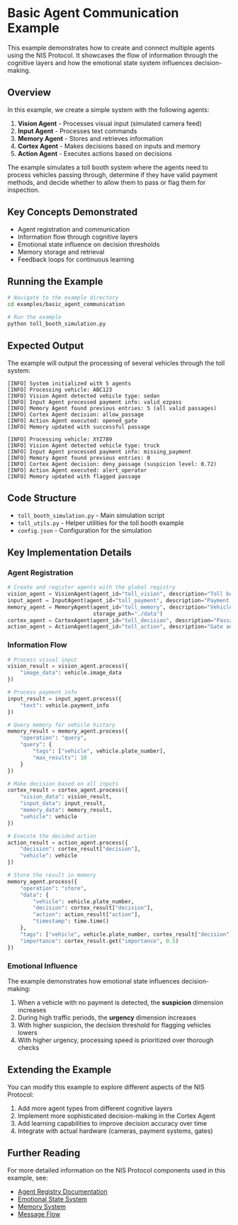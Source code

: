 # Basic Agent Communication Example

This example demonstrates how to create and connect multiple agents using the NIS Protocol. It showcases the flow of information through the cognitive layers and how the emotional state system influences decision-making.

## Overview

In this example, we create a simple system with the following agents:

1. **Vision Agent** - Processes visual input (simulated camera feed)
2. **Input Agent** - Processes text commands
3. **Memory Agent** - Stores and retrieves information
4. **Cortex Agent** - Makes decisions based on inputs and memory
5. **Action Agent** - Executes actions based on decisions

The example simulates a toll booth system where the agents need to process vehicles passing through, determine if they have valid payment methods, and decide whether to allow them to pass or flag them for inspection.

## Key Concepts Demonstrated

- Agent registration and communication
- Information flow through cognitive layers
- Emotional state influence on decision thresholds
- Memory storage and retrieval
- Feedback loops for continuous learning

## Running the Example

```bash
# Navigate to the example directory
cd examples/basic_agent_communication

# Run the example
python toll_booth_simulation.py
```

## Expected Output

The example will output the processing of several vehicles through the toll system:

```
[INFO] System initialized with 5 agents
[INFO] Processing vehicle: ABC123
[INFO] Vision Agent detected vehicle type: sedan
[INFO] Input Agent processed payment info: valid_ezpass
[INFO] Memory Agent found previous entries: 5 (all valid passages)
[INFO] Cortex Agent decision: allow_passage
[INFO] Action Agent executed: opened_gate
[INFO] Memory updated with successful passage

[INFO] Processing vehicle: XYZ789
[INFO] Vision Agent detected vehicle type: truck
[INFO] Input Agent processed payment info: missing_payment
[INFO] Memory Agent found previous entries: 0
[INFO] Cortex Agent decision: deny_passage (suspicion level: 0.72)
[INFO] Action Agent executed: alert_operator
[INFO] Memory updated with flagged passage
```

## Code Structure

- `toll_booth_simulation.py` - Main simulation script
- `toll_utils.py` - Helper utilities for the toll booth example
- `config.json` - Configuration for the simulation

## Key Implementation Details

### Agent Registration

```python
# Create and register agents with the global registry
vision_agent = VisionAgent(agent_id="toll_vision", description="Toll booth camera")
input_agent = InputAgent(agent_id="toll_payment", description="Payment processor")
memory_agent = MemoryAgent(agent_id="toll_memory", description="Vehicle history", 
                           storage_path="./data")
cortex_agent = CortexAgent(agent_id="toll_decision", description="Passage decision maker")
action_agent = ActionAgent(agent_id="toll_action", description="Gate and alert controller")
```

### Information Flow

```python
# Process visual input
vision_result = vision_agent.process({
    "image_data": vehicle.image_data
})

# Process payment info
input_result = input_agent.process({
    "text": vehicle.payment_info
})

# Query memory for vehicle history
memory_result = memory_agent.process({
    "operation": "query",
    "query": {
        "tags": ["vehicle", vehicle.plate_number],
        "max_results": 10
    }
})

# Make decision based on all inputs
cortex_result = cortex_agent.process({
    "vision_data": vision_result,
    "input_data": input_result,
    "memory_data": memory_result,
    "vehicle": vehicle
})

# Execute the decided action
action_result = action_agent.process({
    "decision": cortex_result["decision"],
    "vehicle": vehicle
})

# Store the result in memory
memory_agent.process({
    "operation": "store",
    "data": {
        "vehicle": vehicle.plate_number,
        "decision": cortex_result["decision"],
        "action": action_result["action"],
        "timestamp": time.time()
    },
    "tags": ["vehicle", vehicle.plate_number, cortex_result["decision"]],
    "importance": cortex_result.get("importance", 0.5)
})
```

### Emotional Influence

The example demonstrates how emotional state influences decision-making:

1. When a vehicle with no payment is detected, the **suspicion** dimension increases
2. During high traffic periods, the **urgency** dimension increases
3. With higher suspicion, the decision threshold for flagging vehicles lowers
4. With higher urgency, processing speed is prioritized over thorough checks

## Extending the Example

You can modify this example to explore different aspects of the NIS Protocol:

1. Add more agent types from different cognitive layers
2. Implement more sophisticated decision-making in the Cortex Agent
3. Add learning capabilities to improve decision accuracy over time
4. Integrate with actual hardware (cameras, payment systems, gates)

## Further Reading

For more detailed information on the NIS Protocol components used in this example, see:

- [Agent Registry Documentation](../../docs/agent_registry.md)
- [Emotional State System](../../docs/emotional_state.md)
- [Memory System](../../docs/memory_system.md)
- [Message Flow](../../docs/message_flow.md) 